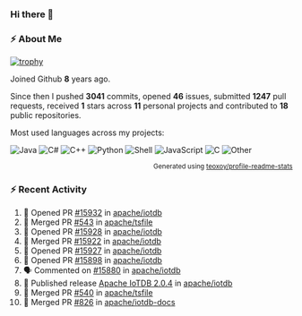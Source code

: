 ### Hi there 👋

### :zap: About Me

[![trophy](https://github-profile-trophy.vercel.app/?username=HTHou&theme=onedark)](https://github.com/ryo-ma/github-profile-trophy)
   
Joined Github **8** years ago.

Since then I pushed **3041** commits, opened **46** issues, submitted **1247** pull requests, received **1** stars across **11** personal projects and contributed to **18** public repositories.

Most used languages across my projects:

![Java](https://img.shields.io/static/v1?style=flat-square&label=%E2%A0%80&color=555&labelColor=%23b07219&message=Java%EF%B8%B189.3%25)
![C#](https://img.shields.io/static/v1?style=flat-square&label=%E2%A0%80&color=555&labelColor=%23178600&message=C%23%EF%B8%B13.9%25)
![C++](https://img.shields.io/static/v1?style=flat-square&label=%E2%A0%80&color=555&labelColor=%23f34b7d&message=C%2B%2B%EF%B8%B12.7%25)
![Python](https://img.shields.io/static/v1?style=flat-square&label=%E2%A0%80&color=555&labelColor=%233572A5&message=Python%EF%B8%B10.7%25)
![Shell](https://img.shields.io/static/v1?style=flat-square&label=%E2%A0%80&color=555&labelColor=%2389e051&message=Shell%EF%B8%B10.7%25)
![JavaScript](https://img.shields.io/static/v1?style=flat-square&label=%E2%A0%80&color=555&labelColor=%23f1e05a&message=JavaScript%EF%B8%B10.5%25)
![C](https://img.shields.io/static/v1?style=flat-square&label=%E2%A0%80&color=555&labelColor=%23555555&message=C%EF%B8%B10.4%25)
![Other](https://img.shields.io/static/v1?style=flat-square&label=%E2%A0%80&color=555&labelColor=%23ededed&message=Other%EF%B8%B11.4%25)

<p align="right"><sub>Generated using <a href="https://github.com/marketplace/actions/profile-readme-stats">teoxoy/profile-readme-stats</a></sub></p>


<!--![](https://github.com/HTHou/HTHou/blob/output/github-contribution-grid-snake.svg)-->

<!--![Haonan Hou's github stats](https://github-readme-stats.vercel.app/api?username=HTHou&count_private=true&show_icons=true&theme=onedark)-->

<!--![Haonan Hou's wakatime stats](https://github-readme-stats.vercel.app/api/wakatime?username=HTHou&layout=compact&theme=onedark)-->

<!--![Top Langs](https://github-readme-stats.vercel.app/api/top-langs/?username=HTHou&theme=onedark&layout=compact)-->

### :zap: Recent Activity
<!--START_SECTION:activity-->
1. 💪 Opened PR [#15932](https://github.com/apache/iotdb/pull/15932) in [apache/iotdb](https://github.com/apache/iotdb)
2. 🎉 Merged PR [#543](https://github.com/apache/tsfile/pull/543) in [apache/tsfile](https://github.com/apache/tsfile)
3. 💪 Opened PR [#15928](https://github.com/apache/iotdb/pull/15928) in [apache/iotdb](https://github.com/apache/iotdb)
4. 🎉 Merged PR [#15922](https://github.com/apache/iotdb/pull/15922) in [apache/iotdb](https://github.com/apache/iotdb)
5. 💪 Opened PR [#15927](https://github.com/apache/iotdb/pull/15927) in [apache/iotdb](https://github.com/apache/iotdb)
6. 💪 Opened PR [#15898](https://github.com/apache/iotdb/pull/15898) in [apache/iotdb](https://github.com/apache/iotdb)
7. 🗣 Commented on [#15880](https://github.com/apache/iotdb/issues/15880#issuecomment-3052146228) in [apache/iotdb](https://github.com/apache/iotdb)
8. 🚀 Published release [Apache IoTDB 2.0.4](https://github.com/apache/iotdb/releases/tag/v2.0.4) in [apache/iotdb](https://github.com/apache/iotdb)
9. 🎉 Merged PR [#540](https://github.com/apache/tsfile/pull/540) in [apache/tsfile](https://github.com/apache/tsfile)
10. 🎉 Merged PR [#826](https://github.com/apache/iotdb-docs/pull/826) in [apache/iotdb-docs](https://github.com/apache/iotdb-docs)
<!--END_SECTION:activity-->

<!--
**HTHou/HTHou** is a ✨ _special_ ✨ repository because its `README.md` (this file) appears on your GitHub profile.

Here are some ideas to get you started:

- 🔭 I’m currently working on ...
- 🌱 I’m currently learning ...
- 👯 I’m looking to collaborate on ...
- 🤔 I’m looking for help with ...
- 💬 Ask me about ...
- 📫 How to reach me: ...
- 😄 Pronouns: ...
- ⚡ Fun fact: ...
-->
